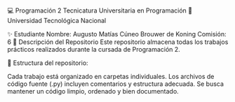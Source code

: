 💻 Programación 2
Tecnicatura Universitaria en Programación
📍 Universidad Tecnológica Nacional

✨ Estudiante
Nombre: Augusto Matías Cúneo Brouwer de Koning
Comisión: 6
📂 Descripción del Repositorio
Este repositorio almacena todas los trabajos prácticos realizados durante la cursada de Programación 2.

📌 Estructura del repositorio:

Cada trabajo está organizado en carpetas individuales.
Los archivos de código fuente (.py) incluyen comentarios y estructura adecuada.
Se busca mantener un código limpio, ordenado y bien documentado.
